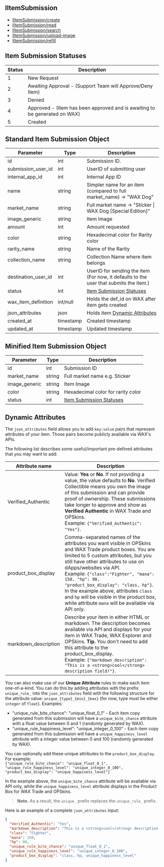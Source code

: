 ## IItemSubmission

- [IItemSubmission/create](IItemSubmission/create.md)
- [IItemSubmission/read](IItemSubmission/read.md)
- [IItemSubmission/search](IItemSubmission/search.md)
- [IItemSubmission/upload-image](IItemSubmission/upload-image.md)
- [IItemSubmission/refill](IItemSubmission/refill.md)

## Item Submission Statuses
Status | Description
------ | ----------
1 | New Request
2 | Awaiting Approval - (Support Team will Approve/Deny Item)
3 | Denied
4 | Approved - (Item has been approved and is awaiting to be generated on WAX)
5 | Created

## Standard Item Submission Object
Parameter | Type | Description
--------- | -----| -------- 
id | int | Submission ID.
submission_user_id    | int | UserID of submitting user
internal_app_id| int | Internal App ID
name | string | Simpler name for an item (compared to full market_name) -> "WAX Dog"
market_name | string | Full market name -> "Sticker &#124; WAX Dog [Special Edition]"
image_generic | string | Item Image
amount | int | Amount requested
color | string | Hexadecimal color for Rarity color
rarity_name | string | Name of the Rarity
collection_name | string | Collection Name where item belongs
destination_user_id | int | UserID for sending the item (For now, it defaults to the user that submits the item.)
status | int | [Item Submission Statuses](/IItemSubmission.md#item-submission-statuses)
wax_item_definition | int/null | Holds the def_id on WAX after item gets created
json_attributes | json | Holds item [Dynamic Attributes](/IItemSubmission.md#dynamic-attributes)
created_at | timestamp | Created timestamp
updated_at | timestamp | Updated timestamp

## Minified Item Submission Object
Parameter | Type | Description
--------- | -----| -------- 
id | int | Submission ID
market_name | string | Full market name e.g. Sticker | WAX DOG
image_generic | string | Item Image
color | string | Hexadecimal color for rarity color
status | int | [Item Submission Statuses](/IItemSubmission.md#item-submission-statuses)

## Dynamic Attributes
The `json_attributes` field allows you to add `key:value` pairs that represent attributes of your item. Those pairs become publicly available via WAX's APIs.

The following list describes some useful/important pre-defined attributes that you may want to add:

Attribute name | Description
--------- | -------- 
Verified_Authentic | Value: **Yes** or **No**. If not providing a value, the value defaults to **No**. Verified Collectible means you own the image of this submission and can provide proof of ownership. These submissions take longer to approve and show as **Verified Authentic** in WAX Trade and OPSkins. <br>Example: `{"Verified_Authentic": "Yes"}`.
product_box_display | Comma-separated names of the attributes you want visible in OPSkins and WAX Trade product boxes. You are limited to 5 custom attributes, but you still have other attributes to use on dApps/websites via API.  <br>Example: `{"class":"Fighter", "mana": 150, "hp": 90, "product_box_display": "class, hp"}`. <br>In the example above, attributes `class` and `hp` will be visible in the product box, while attribute `mana` will be available via API only.
markdown_description | Describe your item in either HTML or markdown.  The description becomes available via API and displays for your item in WAX Trade, WAX Explorer and OPSkins. **Tip.** You don't need to add this attribute to the product_box_display. <br>Example: `{"markdown_description": "This is a <strong>cool</strong> description field!"}`.

You can also make use of our **Unique Attribute** rules to make each item one-of-a-kind. You can do this by adding attributes with the prefix `unique_rule_` into the `json_attributes` field with the following structure for the attribute value: `unique_{type}_{min}_{max}` (for now, type must be either `integer` of `float`). Examples:
 - "unique_rule_bite_chance": "unique_float_0_1" - Each item copy generated from this submission will have a `unique_bite_chance` attribute with a float value between 0 and 1 (randomly generated by WAX).
 - "unique_rule_happiness_level": "unique_integer_0_100" - Each item copy generated from this submission will have a `unique_happiness_level` attribute with a integer value between 0 and 100 (randomly generated by WAX).
 
You can optionally add these unique attributes to the `product_box_display`. For example: <br>
`{"unique_rule_bite_chance": "unique_float_0_1", "unique_rule_happiness_level": "unique_integer_0_100", "product_box_display": "unique_happiness_level"}` 
 
In the example above, the `unique_bite_chance` attribute will be available via API only, while the `unique_happiness_level` attribute displays in the Product Box for WAX Trade and OPSkins.

>**Note.** As a result, the `unique_` prefix replaces the `unique_rule_` prefix.

Here is an example of a complete `json_attributes` input: 
```json
{
  "Verified_Authentic": "Yes",
  "markdown_description": "This is a <strong>cool</strong> description field!",
  "class": "Fighter",
  "mana": 150,
  "hp": 90,
  "unique_rule_bite_chance": "unique_float_0_1",
  "unique_rule_happiness_level": "unique_integer_0_100",
  "product_box_display": "class, hp, unique_happiness_level"
}
```
